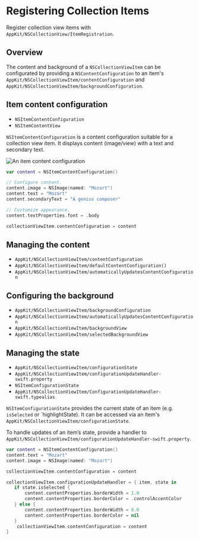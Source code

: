 # Registering Collection Items

Register collection view items with ``AppKit/NSCollectionView/ItemRegistration``.

## Overview

The content and background of a `NSCollectionViewItem` can be configurated by providing a `NSContentConfiguration` to an item's ``AppKit/NSCollectionViewItem/contentConfiguration`` and ``AppKit/NSCollectionViewItem/backgroundConfiguration``.

## Item content configuration

- ``NSItemContentConfiguration``
- ``NSItemContentView``

``NSItemContentConfiguration`` is a content configuration suitable for a collection view item. It displays content (image/view) with a text and secondary text.

![An item content configuration](NSItemContentConfiguration.png)

```swift
var content = NSItemContentConfiguration()

// Configure content.
content.image = NSImage(named: "Mozart")
content.text = "Mozart"
content.secondaryText = "A genius composer"

// Customize appearance.
content.textProperties.font = .body

collectionViewItem.contentConfiguration = content
```

## Managing the content

- ``AppKit/NSCollectionViewItem/contentConfiguration``
- ``AppKit/NSCollectionViewItem/defaultContentConfiguration()``
- ``AppKit/NSCollectionViewItem/automaticallyUpdatesContentConfiguration``

## Configuring the background

- ``AppKit/NSCollectionViewItem/backgroundConfiguration``
- ``AppKit/NSCollectionViewItem/automaticallyUpdatesContentConfiguration``
- ``AppKit/NSCollectionViewItem/backgroundView``
- ``AppKit/NSCollectionViewItem/selectedBackgroundView``

## Managing the state

- ``AppKit/NSCollectionViewItem/configurationState``
- ``AppKit/NSCollectionViewItem/configurationUpdateHandler-swift.property``
- ``NSItemConfigurationState``
- ``AppKit/NSCollectionViewItem/ConfigurationUpdateHandler-swift.typealias``

``NSItemConfigurationState`` provides the current state of an item (e.g. `isSelected` or `highlightState). It can be accessed via an item's ``AppKit/NSCollectionViewItem/configurationState``.


To handle updates of an item’s state, provide a handler to ``AppKit/NSCollectionViewItem/configurationUpdateHandler-swift.property``.

```swift
var content = NSItemContentConfiguration()
content.text = "Mozart"
content.image = NSImage(named: "Mozart")

collectionViewItem.contentConfiguration = content

collectionViewItem.configurationUpdateHandler = { item, state in
   if state.isSelected {
       content.contentProperties.borderWidth = 1.0
       content.contentProperties.borderColor = .controlAccentColor
   } else {
       content.contentProperties.borderWidth = 0.0
       content.contentProperties.borderColor = nil
   }
    collectionViewItem.contentConfiguration = content
}
```
